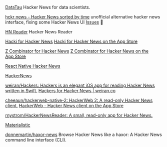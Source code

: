 
[DataTau](https://www.datatau.com/news)
Hacker News for data scientists.

[hckr news - Hacker News sorted by time](https://hckrnews.com/)
unofficial alternative hacker news interface, fixing some Hacker News UI [Issues](https://hckrnews.com/about.html)
:unicorn:

[HN Reader](https://github.com/Dimillian/SwiftHN)
Hacker News Reader

[Hacki for Hacker News](https://github.com/Livinglist/Hacki)
[Hacki for Hacker News on the App Store](https://apps.apple.com/us/app/hacki-for-hacker-news/id1602043763)

[Z Combinator for Hacker News](https://github.com/Livinglist/ZCombinator)
[Z Combinator for Hacker News on the App Store](https://apps.apple.com/us/app/z-combinator-for-hacker-news/id1638242818)

[React Native Hacker News](https://github.com/G2Jose/ReactNative-HackerNews)

[HackerNews](https://github.com/amitburst/HackerNews)

[weiran/Hackers: Hackers is an elegant iOS app for reading Hacker News written in Swift.](https://github.com/weiran/Hackers)
[Hackers for Hacker News | weiran.co](https://weiran.co/projects/hackers/)

[cheeaun/hackerweb-native-2: HackerWeb 2: A read-only Hacker News client.](https://github.com/cheeaun/hackerweb-native-2)
[HackerWeb - Hacker News client on the App Store](https://apps.apple.com/us/app/hackerweb-hacker-news-client/id1084209377)

[rnystrom/HackerNewsReader: A small, read-only app for Hacker News.](https://github.com/rnystrom/HackerNewsReader)

[Materialistic](https://f-droid.org/packages/io.github.hidroh.materialistic)

[donnemartin/haxor-news](https://github.com/donnemartin/haxor-news)
Browse Hacker News like a haxor: A Hacker News command line interface (CLI).
